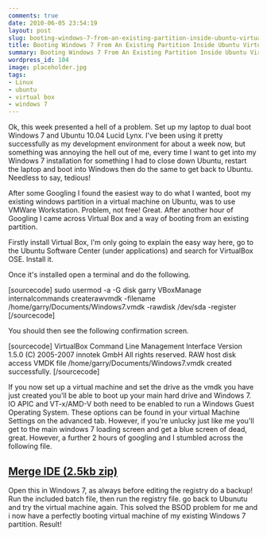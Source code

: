 ```yaml
---
comments: true
date: 2010-06-05 23:54:19
layout: post
slug: booting-windows-7-from-an-existing-partition-inside-ubuntu-virtual-box
title: Booting Windows 7 From An Existing Partition Inside Ubuntu Virtual Box
summary: Booting Windows 7 From An Existing Partition Inside Ubuntu Virtual Box
wordpress_id: 104
image: placeholder.jpg
tags:
- Linux
- ubuntu
- virtual box
- windows 7
---
```


Ok, this week presented a hell of a problem. Set up my laptop to dual boot Windows 7 and Ubuntu 10.04 Lucid Lynx. I've been using it pretty successfully as my development environment for about a week now, but something was annoying the hell out of me, every time I want to get into my Windows 7 installation for something I had to close down Ubuntu, restart the laptop and boot into Windows then do the same to get back to Ubuntu. Needless to say, tedious!

After some Googling I found the easiest way to do what I wanted, boot my existing windows partition in a virtual machine on Ubuntu, was to use VMWare Workstation. Problem, not free! Great. After another hour of Googling I came across Virtual Box and a way of booting from an existing partition.

Firstly install Virtual Box, I'm only going to explain the easy way here, go to the Ubuntu Software Center (under applications) and search for VirtualBox OSE. Install it.

Once it's installed open a terminal and do the following.

[sourcecode]
sudo usermod -a -G disk garry
VBoxManage internalcommands createrawvmdk -filename /home/garry/Documents/Windows7.vmdk -rawdisk /dev/sda -register
[/sourcecode]

You should then see the following confirmation screen.

[sourcecode]
VirtualBox Command Line Management Interface Version 1.5.0
(C) 2005-2007 innotek GmbH
All rights reserved.
RAW host disk access VMDK file /home/garry/Documents/Windows7.vmdk created successfully.
[/sourcecode]

If you now set up a virtual machine and set the drive as the vmdk you have just created you'll be able to boot up your main hard drive and Windows 7. IO APIC and VT-x/AMD-V both need to be enabled to run a Windows Guest Operating System.  These options can be found in your virtual Machine Settings on the advanced tab. However, if you're unlucky just like me you'll get to the main windows 7 loading screen and get a blue screen of dead, great. However, a further 2 hours of googling and I stumbled across the following file.



## [Merge IDE (2.5kb zip)](/img/posts/MergeIDE.zip)



Open this in Windows 7, as always before editing the registry do a backup! Run the included batch file, then run the registry file. go back to Ubunutu and try the virtual machine again. This solved the BSOD problem for me and i now have a perfectly booting virtual machine of my existing Windows 7 partition. Result!
